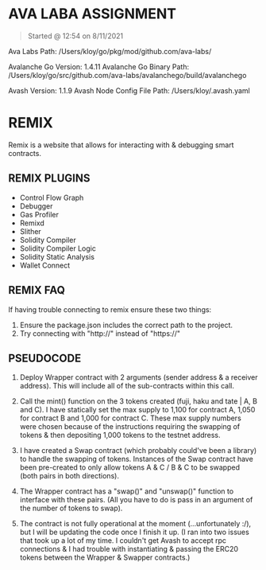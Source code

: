 # AVA LABA ASSIGNMENT

>Started @ 12:54 on 8/11/2021

Ava Labs Path: /Users/kloy/go/pkg/mod/github.com/ava-labs/

Avalanche Go Version: 1.4.11
Avalanche Go Binary Path: /Users/kloy/go/src/github.com/ava-labs/avalanchego/build/avalanchego

Avash Version: 1.1.9
Avash Node Config File Path: /Users/kloy/.avash.yaml
# REMIX

Remix is a website that allows for interacting with & debugging smart contracts.

## REMIX PLUGINS

+ Control Flow Graph
+ Debugger
+ Gas Profiler
+ Remixd
+ Slither
+ Solidity Compiler
+ Solidity Compiler Logic
+ Solidity Static Analysis
+ Wallet Connect

## REMIX FAQ

If having trouble connecting to remix ensure these two things:

1. Ensure the package.json includes the correct path to the project.
2. Try connecting with "http://" instead of "https://"

## PSEUDOCODE

1. Deploy Wrapper contract with 2 arguments (sender address & a receiver address). This will include all of the sub-contracts within this call.

2. Call the mint() function on the 3 tokens created (fuji, haku and tate | A, B and C). I have statically set the max supply to 1,100 for contract A, 1,050 for contract B and 1,000 for contract C. These max supply numbers were chosen because of the instructions requiring the swapping of tokens & then depositing 1,000 tokens to the testnet address.

3. I have created a Swap contract (which probably could've been a library) to handle the swapping of tokens. Instances of the Swap contract have been pre-created to only allow tokens A & C / B & C to be swapped (both pairs in both directions).

4. The Wrapper contract has a "swap()" and "unswap()" function to interface with these pairs. (All you have to do is pass in an argument of the number of tokens to swap).

5. The contract is not fully operational at the moment (...unfortunately :/), but I will be updating the code once I finish it up. (I ran into two issues that took up a lot of my time. I couldn't get Avash to accept rpc connections & I had trouble with instantiating & passing the ERC20 tokens between the Wrapper & Swapper contracts.)

